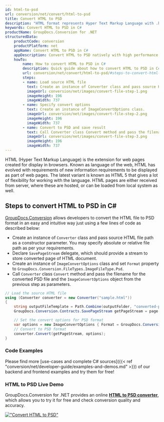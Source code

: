 ```yaml
---
id: html-to-psd
url: conversion/net/convert/html-to-psd
title: Convert HTML to PSD
description: "HTML format represents Hyper Text Markup Language with .html extension. Learn how to convert HTML to PSD file programmatically in C# language using GroupDocs.Conversion for .NET library."
keywords: Convert HTML to PSD in C#
productName: GroupDocs.Conversion for .NET
structuredData:
    productCode: conversion
    productPlatform: net
    appName: Convert HTML to PSD in C#
    appDescription: Convert HTML to PSD natively with high performance using C# language and server side GroupDocs.Conversion for .NET APIs, without the use of any software like Microsoft or Open Office.
    howTo:
        name: How to convert HTML to PSD in C# 
        description: Quick guide about how to convert HTML to PSD in C# with high performance and accuracy.
        url: conversion/net/convert/html-to-psd/#steps-to-convert-html-to-psd-in-c
        steps:
        - name: Load source HTML file 
          text: Create an instance of Converter class and pass source HTML file path as a constructor parameter. You may specify absolute or relative file path as per your requirements. 
          imageUrl: conversion/net/images/convert-file-step-1.png
          imageHeight: 196
          imageWidth: 737
        - name: Specify convert options 
          text: Create an instance of ImageConvertOptions class.
          imageUrl: conversion/net/images/convert-file-step-2.png
          imageHeight: 196
          imageWidth: 737
        - name: Convert to PSD and save result 
          text: Call Converter class Convert method and pass the filename for the converted HTML file and the ImageConvertOptions object from the previous step as parameters.
          imageUrl: conversion/net/images/convert-file-step-3.png
          imageHeight: 196
          imageWidth: 737
---
```


HTML (Hyper Text Markup Language) is the extension for web pages created for display in browsers. Known as language of the web, HTML has evolved with requirements of new information requirements to be displayed as part of web pages. The latest variant is known as HTML 5 that gives a lot of flexibility for working with the language. HTML pages are either received from server, where these are hosted, or can be loaded from local system as well.

## Steps to convert HTML to PSD in C#

[GroupDocs.Conversion](https://products.groupdocs.com/conversion/net) allows developers to convert the HTML file to PSD format in an easy and intuitive way just using a few lines of code as described below:

* Create an instance of `Converter` class and pass source HTML file path as a constructor parameter. You may specify absolute or relative file path as per your requirements. 
* Declare `SavePageStream` delegate, which should provide a stream to store converted page of HTML document.
* Create an instance of `ImageConvertOptions` class and set `Format` property to `GroupDocs.Conversion.FileTypes.ImageFileType.Psd`.
* Call `Converter` class `Convert` method and pass the filename for the converted PSD file and the `ImageConvertOptions` object from the previous step as parameters.

```csharp
// Load the source HTML file
using (Converter converter = new Converter("sample.html"))
{
    string outputFileTemplate = Path.Combine(outputFolder, "converted-page-{0}.psd");
    GroupDocs.Conversion.Contracts.SavePageStream getPageStream = page => new FileStream(string.Format(outputFileTemplate, page), FileMode.Create);

    // Set the convert options for PSD format
    var options = new ImageConvertOptions { Format = GroupDocs.Conversion.FileTypes.ImageFileType.Psd };   
    // Convert to PSD format
    converter.Convert(getPageStream, options);
}
```

### Code Examples

Please find more [use-cases and complete C# sources]({{< ref "conversion/net/developer-guide/examples-and-demos.md" >}}) of our backend and frontend examples and try them for free!

### HTML to PSD Live Demo

GroupDocs.Conversion for .NET provides an online [**HTML to PSD converter**](https://products.groupdocs.app/conversion/html-to-psd), which allows you to try it for free and check conversion quality and accuracy.

[!["Convert HTML to PSD"](conversion/net/images/convert-to-psd/convert-html-to-psd.png)](https://products.groupdocs.app/conversion/html-to-psd)